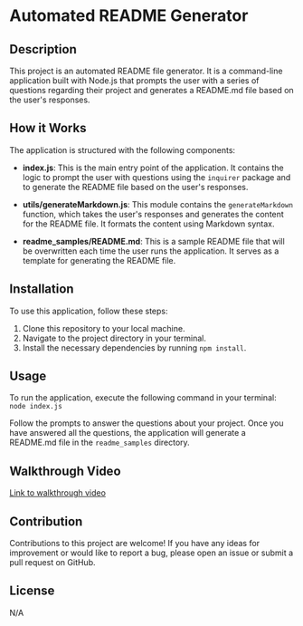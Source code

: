 # Automated README Generator

## Description

This project is an automated README file generator. It is a command-line application built with Node.js that prompts the user with a series of questions regarding their project and generates a README.md file based on the user's responses.

## How it Works

The application is structured with the following components:

- **index.js**: This is the main entry point of the application. It contains the logic to prompt the user with questions using the `inquirer` package and to generate the README file based on the user's responses.

- **utils/generateMarkdown.js**: This module contains the `generateMarkdown` function, which takes the user's responses and generates the content for the README file. It formats the content using Markdown syntax.

- **readme_samples/README.md**: This is a sample README file that will be overwritten each time the user runs the application. It serves as a template for generating the README file.

## Installation

To use this application, follow these steps:

1. Clone this repository to your local machine.
2. Navigate to the project directory in your terminal.
3. Install the necessary dependencies by running `npm install`.

## Usage

To run the application, execute the following command in your terminal: `node index.js`

Follow the prompts to answer the questions about your project. Once you have answered all the questions, the application will generate a README.md file in the `readme_samples` directory.


## Walkthrough Video

[Link to walkthrough video](https://drive.google.com/file/d/1khQNgVAVVd5JXkLoHjzikbRFK4IqP6bb/preview)

## Contribution

Contributions to this project are welcome! If you have any ideas for improvement or would like to report a bug, please open an issue or submit a pull request on GitHub.

## License

N/A



